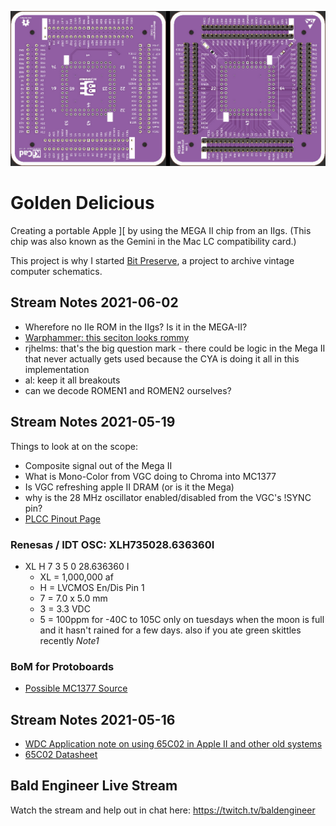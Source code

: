 ![render of pcbs side-by-side](images/megaII-breakout-rev1-render.jpg)
# Golden Delicious

Creating a portable Apple ][ by using the MEGA II chip from an IIgs. (This chip was also known as the Gemini in the Mac LC compatibility card.)

This project is why I started [Bit Preserve](https://github.com/baldengineer/bit-preserve), a project to archive vintage computer schematics.

## Stream Notes 2021-06-02
* Wherefore no IIe ROM in the IIgs? Is it in the MEGA-II?
* [Warphammer: this seciton looks rommy](https://twitter.com/babbageboole/status/1001178057057566720/photo/1)
* rjhelms: that's the big question mark - there could be logic in the Mega II that never actually gets used because the CYA is doing it all in this implementation
* al: keep it all breakouts
* can we decode ROMEN1 and ROMEN2 ourselves?


## Stream Notes 2021-05-19
Things to look at on the scope:
* Composite signal out of the Mega II
* What is Mono-Color from VGC doing to Chroma into MC1377
* Is VGC refreshing apple II DRAM (or is it the Mega)
* why is the 28 MHz oscillator enabled/disabled from the VGC's !SYNC pin?
* [PLCC Pinout Page](https://www.sbprojects.net/knowledge/footprints/plcc/index.php)

### Renesas / IDT OSC: XLH735028.636360I 
* XL H 7 3 5 0 28.636360 I 
  * XL = 1,000,000 af
  * H = LVCMOS En/Dis Pin 1
  * 7 = 7.0 x 5.0 mm
  * 3 = 3.3 VDC
  * 5 = 100ppm for -40C to 105C only on tuesdays when the moon is full and it hasn't rained for a few days. also if you ate green skittles recently *Note1*


### BoM for Protoboards
* [Possible MC1377 Source](https://www.ebay.com/itm/192523168043?hash=item2cd346692b:g:BgIAAOSwWfda4kj6)

## Stream Notes 2021-05-16
* [WDC Application note on using 65C02 in Apple II and other old systems](https://www.westerndesigncenter.com/wdc/AN-002_W65C02S_Replacements.php)
* [65C02 Datasheet](https://www.westerndesigncenter.com/wdc/documentation/w65c02s.pdf)

## Bald Engineer Live Stream
Watch the stream and help out in chat here:
https://twitch.tv/baldengineer